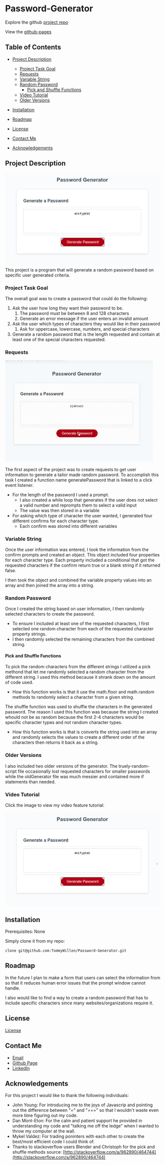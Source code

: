 # Password-Generator

Explore the github [project repo](https://github.com/TommyWillen/Password-Generator/)

View the [github-pages](https://tommywillen.github.io/Password-Generator/)

## Table of Contents

- [Project Description](#Project-Description)
    - [Project Task Goal](#project-task-goal)
    - [Requests](#Requests)
    - [Variable String](#variable-string)
    - [Random Password](#random-password)
        - [Pick and Shuffle Functions](#pick-and-shuffle-functions)
    - [Video Tutorial](#Video-Tutorial)
    - [Older Versions](#Older-Versions)
- [Installation](#installation)

- [Roadmap](#roadmap)

- [License](#license)

- [Contact Me](#contact-me)

- [Acknowledgements](#acknowledgements)

## Project Description
![Password Generator Main](/assets/Images-Gifs-Videos/Password-Generator-Main.PNG)
This project is a program that will generate a random password based on specific user generated criteria.

### Project Task Goal

The overall goal was to create a password that could do the following:
1. Ask the user how long they want their password to be.
    1. The password must be between 8 and 128 characters
    1. Generate an error message if the user enters an invalid amount
1. Ask the user which types of characters they would like in their password
    1. Ask for uppercase, lowercase, numbers, and special characters
1. Generate a random password that is the length requested and contain at least one of the special characters requested.
### Requests
![Password Generator Requests](/assets/Images-Gifs-Videos/Password-Generator-Requests.gif)

The first aspect of the project was to create requests to get user information to generate a tailor made random password. To accomplish this task I created a function name generatePassword that is linked to a click event listener.
- For the length of the password I used a prompt.
    - I also created a while loop that generates if the user does not select a valid number and reprompts them to select a valid input
    - The value was then stored in a variable
- For asking which type of character the user wanted, I generated four different confirms for each character type.
    - Each confirm was stored into different variables

### Variable String

Once the user information was entered, I took the information from the confirm prompts and created an object. This object included four properties for each character type. Each property included a conditional that got the requested characters if the confirm return true or a blank string if it returned false.

I then took the object and combined the variable property values into an array and then joined the array into a string.

### Random Password

Once I created the string based on user information, I then randomly selected characters to create the password.
- To ensure I included at least one of the requested characters, I first selected one random character from each of the requested character property strings.
- I then randomly selected the remaining characters from the combined string.

#### Pick and Shuffle Functions

To pick the random characters from the different strings I utilized a pick methond that let me randomly selected a random character from the different string. I used this method because it shrank down on the amount of code used.
- How this function works is that it use the math.floor and math.random methods to randomly select a character from a given string.

The shuffle function was used to shuffle the characters in the generated password. The reason I used this function was because the string I created whould not be as random because the first 2-4 characters would be specific character types and not random character types.
- How this function works is that is converts the string used into an array and randomly selects the values to create a different order of the characters then returns it back as a string.

### Older Versions
I also included two older versions of the generator. The truely-random-script file occasionally lost requested characters for smaller passwords while the oldGenerator file was much messier and contained more if statements than needed.

### Video Tutorial

Click the image to view my video feature tutorial:

[![Password Generator Video ReadMe](/assets/Images-Gifs-Videos/Password-Generator-Readme.PNG)](https://youtu.be/PJyDI4q8g50)

## Installation

Prerequisites\: None

Simply clone it from my repo\:

```
clone git@github.com:TommyWillen/Password-Generator.git
```

## Roadmap

In the future I plan to make a form that users can select the information from so that it reduces human error issues that the prompt window cannot handle.

I also would like to find a way to create a random password that has to include specific characters since many websites/organizations require it.

## License

[License](https://github.com/TommyWillen/Password-Generator/blob/master/LICENSE)

## Contact Me

- [Email](TommyAllen1215@gmail.com)
- [Github Page](https://github.com/TommyWillen)
- [LinkedIn](https://www.linkedin.com/in/tommy-willen-12867b1b3/)

## Acknowledgements

For this project I would like to thank the following individuals\:

- John Young\: For introducing me to the joys of Javascrip and pointing out the difference between "=" and "===" so that I wouldn't waste even more time figuring out my code.
- Dan Mont-Eton\: For the calm and patient support he provided in understanding my code and "talking me off the ledge" when I wanted to throw my computer at the wall.
- Mykel Valdez: For trading poninters with each other to create the best/most efficient code I could think of.
- Thanks to stackoverflow users Blender and Christoph for the pick and shuffle methods source: [http://stackoverflow.com/a/962890/464744](http://stackoverflow.com/a/962890/464744)